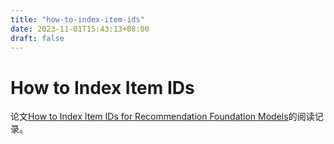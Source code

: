 ```yaml
---
title: "how-to-index-item-ids"
date: 2023-11-01T15:43:13+08:00
draft: false
---
```


# How to Index Item IDs

论文[How to Index Item IDs for Recommendation Foundation Models](https://arxiv.org/abs/2305.06569)的阅读记录。
